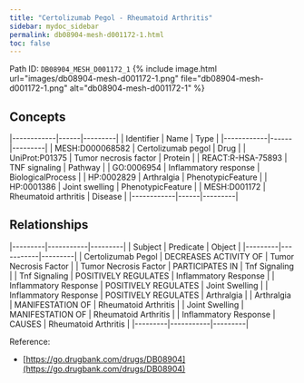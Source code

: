 ```yaml
---
title: "Certolizumab Pegol - Rheumatoid Arthritis"
sidebar: mydoc_sidebar
permalink: db08904-mesh-d001172-1.html
toc: false 
---
```



Path ID: `DB08904_MESH_D001172_1`
{% include image.html url="images/db08904-mesh-d001172-1.png" file="db08904-mesh-d001172-1.png" alt="db08904-mesh-d001172-1" %}

## Concepts

|------------|------|---------|
| Identifier | Name | Type    |
|------------|------|---------|
| MESH:D000068582 | Certolizumab pegol | Drug |
| UniProt:P01375 | Tumor necrosis factor | Protein |
| REACT:R-HSA-75893 | TNF signaling | Pathway |
| GO:0006954 | Inflammatory response | BiologicalProcess |
| HP:0002829 | Arthralgia | PhenotypicFeature |
| HP:0001386 | Joint swelling | PhenotypicFeature |
| MESH:D001172 | Rheumatoid arthritis | Disease |
|------------|------|---------|

## Relationships

|---------|-----------|---------|
| Subject | Predicate | Object  |
|---------|-----------|---------|
| Certolizumab Pegol | DECREASES ACTIVITY OF | Tumor Necrosis Factor |
| Tumor Necrosis Factor | PARTICIPATES IN | Tnf Signaling |
| Tnf Signaling | POSITIVELY REGULATES | Inflammatory Response |
| Inflammatory Response | POSITIVELY REGULATES | Joint Swelling |
| Inflammatory Response | POSITIVELY REGULATES | Arthralgia |
| Arthralgia | MANIFESTATION OF | Rheumatoid Arthritis |
| Joint Swelling | MANIFESTATION OF | Rheumatoid Arthritis |
| Inflammatory Response | CAUSES | Rheumatoid Arthritis |
|---------|-----------|---------|

Reference: 
  - [https://go.drugbank.com/drugs/DB08904](https://go.drugbank.com/drugs/DB08904)
